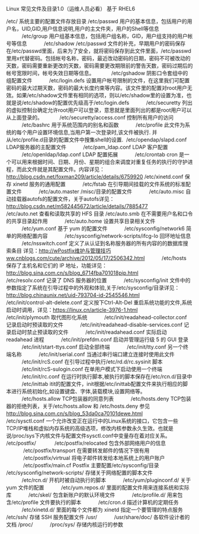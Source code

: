 Linux 常见文件及目录1.0（运维人员必看）
基于 RHEL6

/etc/ 系统主要的配置文件存放目录
     /etc/passwd	用户的基本信息，包括用户的用户名，UID,GID,用户信息说明,用户的主文件夹，用户的Shell等信息
　　　/etc/group	用户组基本信息，包括用户组名称，GID，用户组支持的用户帐号等信息
　　　/etc/shadow 	/etc/passwd 文件的补充，早期用户的密码保存在/etc/passwd里面，后来为了安全，就将密码保存到此文件里面，/etc/passwd里用x代替密码。包括帐号名称，密码，最近改动密码的日期，密码不可被改动的天数，密码需要重新更改的天数，密码需要更改期限前的警告天数，密码过期后的帐号宽限时间，帐号失效日期等信息。
　　　/etc/gshadow	阴影口令套组中的组配置文件
　　　/etc/login.defs		设置用户帐号限制的文件，在这里我们可配置密码的最大过期天数，密码的最大长度约束等内容。该文件里的配置对root用户无效。如果/etc/shadow文件里有相同的选项，则以/etc/shadow里的设置为准，也就是说/etc/shadow的配置优先级高于/etc/login.defs
　　　/etc/securetty		列出的虚拟控制台确定允许root用户可以登录，意思就是里面列出的都是root用户可以从上面登录的。
　　　/etc/securetty/access.conf	控制所有用户的访问
　　　/etc/bashrc	用于系统范围内的别名和函数
　　　/etc/profile	此文件为系统的每个用户设置环境信息,当用户第一次登录时,该文件被执行. 并从/etc/profile.d目录的配置文件中搜集shell的设置. 
     /etc/opendap/slapd.conf 	LDAP服务器的主配置文件
　　　/etc/pam_ldap.conf		LDAP 客户配置
　　　/etc/openldap/ldap.conf	LDAP 配置拓展
　　　/etc/crontab		cron 是一个可以用来根据时间、日期、月份、星期的组合来调度对重复任务的执行的守护进程，而此文件就是其配置文件。内容详见：http://blog.csdn.net/foxman209/article/details/6759920
     /etc/xinetd.conf	保存 xinetd 服务的通用配置
　　　/etc/fstab 	在引导期间挂载的文件系统的标准配置文件
　　　/etc/auto.master	/misc/目录的配置文件
　　　/etc/auto.misc	自动挂载器autofs的配置文件，关于autofs详见：http://blog.csdn.net/m582445672/article/details/7885477
　　　/etc/auto.net		查看和读取共享的 HFS 目录
     /etc/auto.smb  	在不需要用户名和口令的共享目录起作用
　　　/etc/auto.home	设置共享目录相关文件
　　　/etc/yum.conf	基于 yum 的配置文件
　　　/etc/sysconfig/network6	简单的网络配置内容
　　　/etc/sysconfig/network-scripts/ifcg-lo		回环地址信息
　　　/etc/nsswitch.conf 	定义了从认证到名称服务器的所有内容的的数据库搜索条目
详见：http://wPostfix维护与管理技巧ww.cnblogs.com/cute/archive/2012/05/17/2506342.html
　　　/etc/hosts	保存了主机名和它们的 IP 地址，功能详见：http://blog.sina.com.cn/s/blog_6714fba701018pip.html
　　　/etc/resolv.conf	记录了 DNS 服务器的位置
　　　/etc/sysconfig/init		文件中的参数指定了系统在引导过程中的外观和体验,关于/etc/sysconfig/目录详见：http://blog.chinaunix.net/uid-793704-id-2545546.html
　　　/etc/init/control-alt-delete.conf	定义按下Ctrl-Alt-Del 重启系统功能的文件,系统启动时调用，详见：https://linux.cn/article-3976-1.html
　　　/etc/init/plymouth		取代图形化系统
　　　/etc/init/readahead-collector.conf	记录启动时预读取的文件
　　　/etc/init/readahead-disable-services.conf	记录启动时禁止预读取的文件
　　　/etc/init/readahead.conf	实际启动 readahead 进程
　　　/etc/init/prefdm.conf		启动并管理运行级 5 的 GUI 登录
　　　/etc/init/start-ttys.conf		启动全部终端
　　　/etc/init/tty.conf	另一个终端名称
　　　/etc/init/serial.conf	当通过串行端口建立连接时使用此文件
　　　/etc/init/rcS.conf	在引导过程中执行/etc/rd.d/rc.sysinit 脚本
　　　/etc/init/rcS-sulogin.conf	在单用户模式下启动使用一个终端
　　　/etc/init/rc.conf	在运行时执行脚本,被执行的脚本保存在/etc/rcn.d/目录中
　　　/etc/inittab	itit的配置文件，init根据/etc/inittab配置文件来执行相应的脚本进行系统初始化,如设置键盘、字体,装载模块,设置网络等。
　　　/etc/hosts.allow	TCP包装器的同意列表
　　　/etc/hosts.deny	TCP包装器的拒绝列表，关于/etc/hosts.allow 和 /etc/hosts.deny 参见 http://blog.sina.com.cn/s/blog_53da0ca70101dewe.html
　　　/etc/sysctl.conf 	一个允许改变正在运行中的Linux系统的接口，它包含一些TCP/IP堆栈和虚拟内存系统的高级选项，修改内核参数永久生效。也就是说/proc/sys下内核文件与配置文件sysctl.conf中变量存在着对应关系。
     /etc/postfix/
　　　	/etc/postfix/relocated	包含外部网络用户的信息
　　　	/etc/postfix/transport	在需要转发邮件的情况下很有用
　　　	/etc/postfix/virtrual	将电子邮件转发给本地系统上的用户账户
　　　	/etc/postfix/main.cf	Postfix 主要配置/etc/sysconfig/目录　
     /etc/sysconfig/network-scripts/	存储关于网络配置的脚本文件
　　　/etc/rcn.d/	开机时被自动执行的脚本
　　　/etc/yum/pluginconf.d/		关于 yum 文件的配置
　　　/etc/yum.repos.d/		里面的配置文件用来连接系统和实际库
　　　/etc/skel/			包含新账户的默认环境文件
　　　/etc/profile.d/		用来包含/etc/profile 文件要执行的脚本
　　　/etc/cron.d			描述计算机的定期任务
　　　/etc/xinetd.d/		里面的每个文件都为 xinetd 指定一个要管理的特点服务
     /etc/ssh/		存储 SSH 服务配置文件
/usr/
　　　/usr/share/doc/	各软件设计者的文档
/proc/
　　　/proc/sys/		存储内核运行的参数
